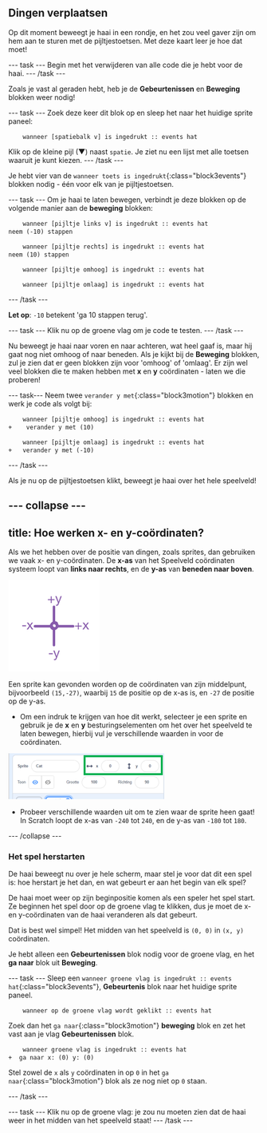 ## Dingen verplaatsen

Op dit moment beweegt je haai in een rondje, en het zou veel gaver zijn om hem aan te sturen met de pijltjestoetsen. Met deze kaart leer je hoe dat moet!

--- task --- Begin met het verwijderen van alle code die je hebt voor de haai. --- /task ---

Zoals je vast al geraden hebt, heb je de **Gebeurtenissen** en **Beweging** blokken weer nodig!

--- task --- Zoek deze keer dit blok op en sleep het naar het huidige sprite paneel:

```blocks3
    wanneer [spatiebalk v] is ingedrukt :: events hat
```

Klik op de kleine pijl (▼) naast `spatie`. Je ziet nu een lijst met alle toetsen waaruit je kunt kiezen. --- /task ---

Je hebt vier van de `wanneer toets is ingedrukt`{:class="block3events"} blokken nodig - één voor elk van je pijltjestoetsen.

--- task --- Om je haai te laten bewegen, verbindt je deze blokken op de volgende manier aan de **beweging** blokken:

```blocks3
    wanneer [pijltje links v] is ingedrukt :: events hat
neem (-10) stappen
```

```blocks3
    wanneer [pijltje rechts] is ingedrukt :: events hat
neem (10) stappen
```

```blocks3
    wanneer [pijltje omhoog] is ingedrukt :: events hat
```

```blocks3
    wanneer [pijltje omlaag] is ingedrukt :: events hat
```

--- /task ---

**Let op**: `-10` betekent 'ga 10 stappen terug'.

--- task --- Klik nu op de groene vlag om je code te testen. --- /task ---

Nu beweegt je haai naar voren en naar achteren, wat heel gaaf is, maar hij gaat nog niet omhoog of naar beneden. Als je kijkt bij de **Beweging** blokken, zul je zien dat er geen blokken zijn voor 'omhoog' of 'omlaag'. Er zijn wel veel blokken die te maken hebben met **x** en **y** coördinaten - laten we die proberen!

--- task--- Neem twee `verander y met`{:class="block3motion"} blokken en werk je code als volgt bij:

```blocks3
    wanneer [pijltje omhoog] is ingedrukt :: events hat
+    verander y met (10)
```

```blocks3
    wanneer [pijltje omlaag] is ingedrukt :: events hat
+   verander y met (-10)
```

--- /task ---

Als je nu op de pijltjestoetsen klikt, beweegt je haai over het hele speelveld!

--- collapse ---
---
title: Hoe werken x- en y-coördinaten?
---

Als we het hebben over de positie van dingen, zoals sprites, dan gebruiken we vaak x- en y-coördinaten. De **x-as** van het Speelveld coördinaten systeem loopt van **links naar rechts**, en de **y-as** van **beneden naar boven**.

![](images/moving3.png)

Een sprite kan gevonden worden op de coördinaten van zijn middelpunt, bijvoorbeeld `(15,-27)`, waarbij `15` de positie op de x-as is, en `-27` de positie op de y-as.

+ Om een indruk te krijgen van hoe dit werkt, selecteer je een sprite en gebruik je de **x** en **y** besturingselementen om het over het speelveld te laten bewegen, hierbij vul je verschillende waarden in voor de coördinaten.

![](images/xycoords.png)

+ Probeer verschillende waarden uit om te zien waar de sprite heen gaat! In Scratch loopt de x-as van `-240` tot `240`, en de y-as van `-180` tot `180`.

--- /collapse ---

### Het spel herstarten

De haai beweegt nu over je hele scherm, maar stel je voor dat dit een spel is: hoe herstart je het dan, en wat gebeurt er aan het begin van elk spel?

De haai moet weer op zijn beginpositie komen als een speler het spel start. Ze beginnen het spel door op de groene vlag te klikken, dus je moet de x- en y-coördinaten van de haai veranderen als dat gebeurt.

Dat is best wel simpel! Het midden van het speelveld is `(0, 0)` in `(x, y)` coördinaten.

Je hebt alleen een **Gebeurtenissen** blok nodig voor de groene vlag, en het **ga naar** blok uit **Beweging**.

--- task --- Sleep een `wanneer groene vlag is ingedrukt :: events hat`{:class="block3events"}, **Gebeurtenis** blok naar het huidige sprite paneel.

```blocks3
    wanneer op de groene vlag wordt geklikt :: events hat
```

Zoek dan het `ga naar`{:class="block3motion"} **beweging** blok en zet het vast aan je vlag **Gebeurtenissen** blok.

```blocks3
    wanneer groene vlag is ingedrukt :: events hat
+  ga naar x: (0) y: (0)
```

Stel zowel de `x` als `y` coördinaten in op `0` in het `ga naar`{:class="block3motion"} blok als ze nog niet op `0` staan.

--- /task ---

--- task --- Klik nu op de groene vlag: je zou nu moeten zien dat de haai weer in het midden van het speelveld staat! --- /task ---